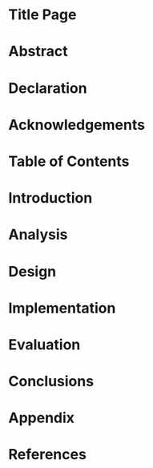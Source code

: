 # Title Page

# Abstract

# Declaration

# Acknowledgements

# Table of Contents

# Introduction

# Analysis

# Design

# Implementation

# Evaluation

# Conclusions

# Appendix

# References